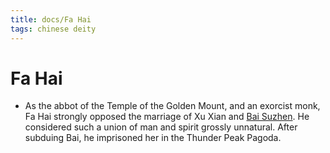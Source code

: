 ```yaml
---
title: docs/Fa Hai
tags: chinese deity
---
```


# Fa Hai 
- As the abbot of the Temple of the Golden Mount, and an exorcist monk, Fa Hai strongly opposed the marriage of Xu Xian and [Bai Suzhen](Bai%20Suzhen.md.md). He considered such a union of man and spirit grossly unnatural. After subduing Bai, he imprisoned her in the Thunder Peak Pagoda.